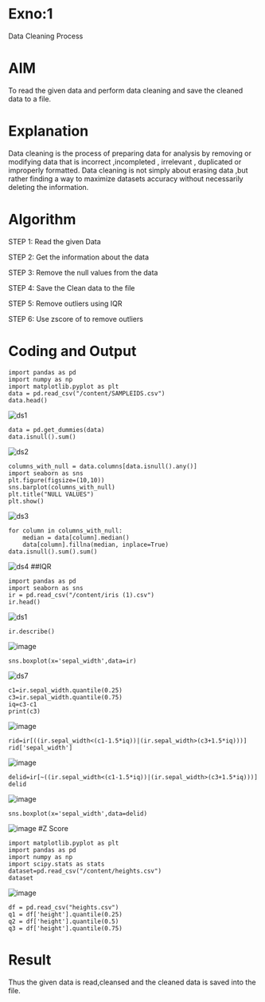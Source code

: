 # Exno:1
Data Cleaning Process

# AIM
To read the given data and perform data cleaning and save the cleaned data to a file.

# Explanation
Data cleaning is the process of preparing data for analysis by removing or modifying data that is incorrect ,incompleted , irrelevant , duplicated or improperly formatted. Data cleaning is not simply about erasing data ,but rather finding a way to maximize datasets accuracy without necessarily deleting the information.

# Algorithm
STEP 1: Read the given Data

STEP 2: Get the information about the data

STEP 3: Remove the null values from the data

STEP 4: Save the Clean data to the file

STEP 5: Remove outliers using IQR

STEP 6: Use zscore of to remove outliers

# Coding and Output
```
import pandas as pd
import numpy as np
import matplotlib.pyplot as plt
data = pd.read_csv("/content/SAMPLEIDS.csv")
data.head()
```
![ds1](https://github.com/22008650/exno1/assets/122548204/b7d07ca3-1ef5-46af-b9fd-56cfa8b73ba3)
```
data = pd.get_dummies(data)
data.isnull().sum()
```
![ds2](https://github.com/22008650/exno1/assets/122548204/50ff47d1-6d07-4037-8488-5ee83b2f1ebf)
```
columns_with_null = data.columns[data.isnull().any()]
import seaborn as sns
plt.figure(figsize=(10,10))
sns.barplot(columns_with_null)
plt.title("NULL VALUES")
plt.show()
```
![ds3](https://github.com/22008650/exno1/assets/122548204/0930b12f-e2eb-4426-9ced-7e822e3e1283)
```
for column in columns_with_null:
    median = data[column].median()  
    data[column].fillna(median, inplace=True)
data.isnull().sum().sum()
```
![ds4](https://github.com/22008650/exno1/assets/122548204/51de8fe7-4ff1-4998-b6bb-f6d0c9e56583)
##IQR
```
import pandas as pd
import seaborn as sns
ir = pd.read_csv("/content/iris (1).csv")
ir.head()
```
![ds1](https://github.com/22008650/exno1/assets/122548204/009aaa97-adbd-4be7-bdcf-2444108fbd6c)
```
ir.describe()
```
![image](https://github.com/22008650/exno1/assets/122548204/4f897426-5528-4b41-8054-0d8502421249)
```
sns.boxplot(x='sepal_width',data=ir)
```
![ds7](https://github.com/22008650/exno1/assets/122548204/9b7ff9a5-699c-4c6b-904c-e3d91c7a89ec)
```
c1=ir.sepal_width.quantile(0.25)
c3=ir.sepal_width.quantile(0.75)
iq=c3-c1
print(c3)
```
![image](https://github.com/22008650/exno1/assets/122548204/d1f76e58-f6f1-4b75-a83f-3c8f63f95291)
```
rid=ir[((ir.sepal_width<(c1-1.5*iq))|(ir.sepal_width>(c3+1.5*iq)))]
rid['sepal_width']
```
![image](https://github.com/22008650/exno1/assets/122548204/f0c4d13f-a8fc-4d3d-99a5-e2971cb2e47a)
```
delid=ir[~((ir.sepal_width<(c1-1.5*iq))|(ir.sepal_width>(c3+1.5*iq)))]
delid
```
![image](https://github.com/22008650/exno1/assets/122548204/b64e46a8-2118-4005-8887-a4c99eeb6d35)
```
sns.boxplot(x='sepal_width',data=delid)
```
![image](https://github.com/22008650/exno1/assets/122548204/f3c2249e-d647-4b3b-bb99-0589d94b0679)
#Z Score
```
import matplotlib.pyplot as plt
import pandas as pd
import numpy as np
import scipy.stats as stats
dataset=pd.read_csv("/content/heights.csv")
dataset
```
![image](https://github.com/22008650/exno1/assets/122548204/09285e61-3d2a-424c-b64d-1564d8bdebfc)
```
df = pd.read_csv("heights.csv")
q1 = df['height'].quantile(0.25)
q2 = df['height'].quantile(0.5)
q3 = df['height'].quantile(0.75)
```













# Result
Thus the given data is read,cleansed and the cleaned data is saved into the file.
